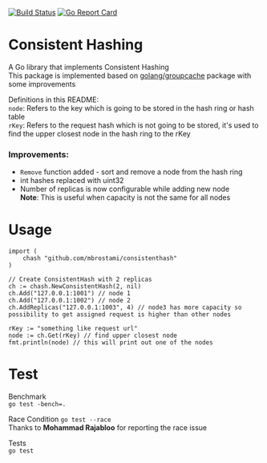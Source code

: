 [![Build Status](https://travis-ci.com/mbrostami/consistenthash.svg?branch=master)](https://travis-ci.com/mbrostami/consistenthash)
[![Go Report Card](https://goreportcard.com/badge/github.com/mbrostami/consistenthash)](https://goreportcard.com/report/github.com/mbrostami/consistenthash)

# Consistent Hashing
A Go library that implements Consistent Hashing  
This package is implemented based on  [golang/groupcache](https://github.com/golang/groupcache) package with some improvements

Definitions in this README:  
`node`: Refers to the key which is going to be stored in the hash ring or hash table    
`rKey`: Refers to the request hash which is not going to be stored, it's used to find the upper closest node in the hash ring to the rKey  
   

### Improvements:  
- `Remove` function added - sort and remove a node from the hash ring   
- int hashes replaced with uint32  
- Number of replicas is now configurable while adding new node   
**Note**: This is useful when capacity is not the same for all nodes  

# Usage

```
import (
    chash "github.com/mbrostami/consistenthash"
)

// Create ConsistentHash with 2 replicas
ch := chash.NewConsistentHash(2, nil)
ch.Add("127.0.0.1:1001") // node 1
ch.Add("127.0.0.1:1002") // node 2
ch.AddReplicas("127.0.0.1:1003", 4) // node3 has more capacity so possibility to get assigned request is higher than other nodes 

rKey := "something like request url"
node := ch.Get(rKey) // find upper closest node
fmt.println(node) // this will print out one of the nodes  
```

# Test

Benchmark  
`go test -bench=.`   

Race Condition 
`go test --race`  
Thanks to **Mohammad Rajabloo** for reporting the race issue 

Tests  
`go test`    
